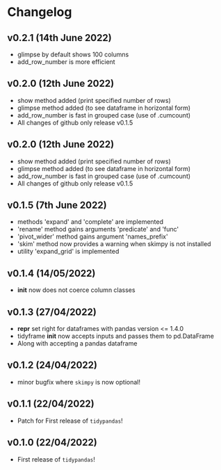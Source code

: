 # Changelog

## v0.2.1 (14th June 2022)
- glimpse by default shows 100 columns
- add_row_number is more efficient

## v0.2.0 (12th June 2022)
- show method added (print specified number of rows)
- glimpse method added (to see dataframe in horizontal form)
- add_row_number is fast in grouped case (use of .cumcount)
- All changes of github only release v0.1.5

## v0.2.0 (12th June 2022)
- show method added (print specified number of rows)
- glimpse method added (to see dataframe in horizontal form)
- add_row_number is fast in grouped case (use of .cumcount)
- All changes of github only release v0.1.5

## v0.1.5 (7th June 2022)
- methods 'expand' and 'complete' are implemented
- 'rename' method gains arguments 'predicate' and 'func'
- 'pivot_wider' method gains argument 'names_prefix'
- 'skim' method now provides a warning when skimpy is not installed
- utility 'expand_grid' is implemented

## v0.1.4 (14/05/2022)

- __init__ now does not coerce column classes

## v0.1.3 (27/04/2022)

- __repr__ set right for dataframes with pandas version <= 1.4.0
- tidyframe __init__ now accepts inputs and passes them to pd.DataFrame
- Along with accepting a pandas dataframe

## v0.1.2 (24/04/2022)

- minor bugfix where `skimpy` is now optional!

## v0.1.1 (22/04/2022)

- Patch for First release of `tidypandas`!

## v0.1.0 (22/04/2022)

- First release of `tidypandas`!